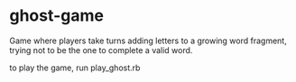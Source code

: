 # ghost-game
Game where players take turns adding letters to a growing word fragment, trying not to be the one to complete a valid word.

to play the game, run play_ghost.rb
